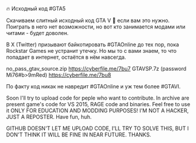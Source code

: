 🔥 Исходный код #GTA5

Скачиваем слитный исходный код GTA V 👀 если вам это нужно. Поиграть в него нет возможности, но вот кто занимается модами или читами - будет доволен.

В X (Twitter) призывают байкотировать #GTAOnline до тех пор, пока Rockstar Games не устранит утечку. Но мы то с вами знаем, то что попадает в интернет, остаётся в нём навсегда.

no_pass_gtav_source.zip
https://cyberfile.me/7bu7
GTAVSP.7z (password Mi76#b>9mRed)
https://cyberfile.me/7bu8

По факту код никак не навредит #GTAOnline и уж тем более #GTAVI.



Soon I'll try to upload code for peple who want to contribute. In archive are present game's code for VS 2015, RAGE code and binaries. Feel free to use it ONLY FOR EDUCATION AND MODDING PURPOSES! I'M NOT A HACKER, JUST A REPOSTER. Have fun, huh.

GITHUB DOESN'T LET ME UPLOAD CODE, I'LL TRY TO SOLVE THIS, BUT I DON'T THINK IT WILL BE FINE IN NEAR FUTURE. THANKS.

